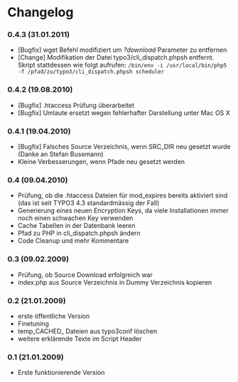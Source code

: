 Changelog
=========

### 0.4.3 (31.01.2011)
* [Bugfix] wget Befehl modifiziert um *?download* Parameter zu entfernen
* [Change] Modifikation der Datei typo3/cli_dispatch.phpsh entfernt. Skript stattdessen wie folgt aufrufen:
	`/bin/env -i /usr/local/bin/php5 -f /pfad/zu/typo3/cli_dispatch.phpsh scheduler`

### 0.4.2 (19.08.2010)
* [Bugfix] .htaccess Prüfung überarbeitet
* [Bugfix] Umlaute ersetzt wegen fehlerhafter Darstellung unter Mac OS X

### 0.4.1 (19.04.2010)
* [Bugfix] Falsches Source Verzeichnis, wenn SRC_DIR neu gesetzt wurde (Danke an Stefan Busemann)
* Kleine Verbesserungen, wenn Pfade neu gesetzt werden

### 0.4 (09.04.2010)
* Prüfung, ob die .htaccess Dateien für mod_expires bereits aktiviert sind (das ist seit TYPO3 4.3 standardmässig der Fall)
* Generierung eines neuen Encryption Keys, da viele Installationen immer noch einen schwachen Key verwenden
* Cache Tabellen in der Datenbank leeren
* Pfad zu PHP in cli_dispatch.phpsh ändern
* Code Cleanup und mehr Kommentare

### 0.3 (09.02.2009)
* Prüfung, ob Source Download erfolgreich war
* index.php aus Source Verzeichnis in Dummy Verzeichnis kopieren

### 0.2 (21.01.2009)
* erste öffentliche Version
* Finetuning
* temp_CACHED_ Dateien aus typo3conf löschen
* weitere erklärende Texte im Script Header

### 0.1 (21.01.2009)
* Erste funktionierende Version